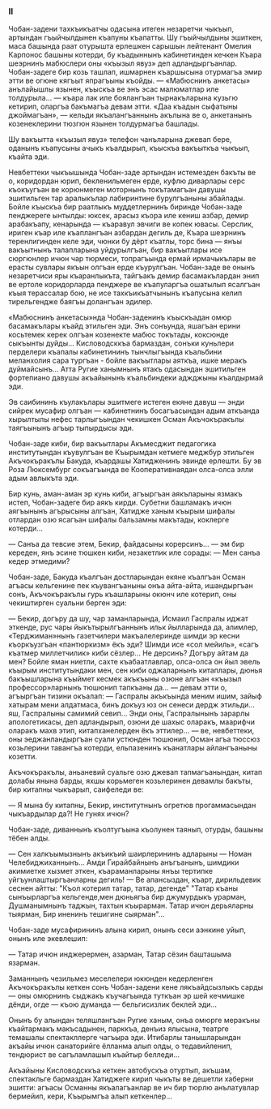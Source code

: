 ### II

Чобан-задени тахкъикъатчы одасына итеген незаретчи чыкъып, артындан гъыйчылдынен къапуны къапатты.
Шу гъыйчылдыны эшиткен, маса башында раат отурышта ерлешкен сарышын лейтенант Омелия Карпонос башыны котерди, бу къадыннынъ кабинетинден кечкен Къара шеэрнинъ мабюслери оны «къызыл явуз» деп адландыргъанлар.
Чобан-задеге бир козь ташлап, ишмарнен къаршысына отурмагъа эмир этти ве огюне кягъыт япрагъыны къойды.
— «Мабюснинъ анкетасы» анълайышлы язынен, къыскъа ве энъ эсас малюматлар иле толдурыла… — къара лак иле боялангъан тырнакъларына кузьгю кетирип, оларгъа бакъмагъа девам этти.
«Даа къадын сыфатыны джоймагъан», — кельди якъалангъаннынъ акълына ве о, анкетанынъ козенеклерини тюзгюн язынен толдурмагъа башлады.

Шу вакъытта «къызыл явуз» телефон чанъларына джевап бере, оданынъ къапусыны ачыкъ къалдырып, къыскъа вакъыткъа чыкъып, къайта эди.

Невбеттеки чыкъышында Чобан-заде артындан истемезден бакъты ве о, коридордан юрип, бекленильмеген ерде, куфлю диварлары серс къокъугъан ве корюнмеген моторнынъ токътамагъан давушы эшитильген тар аралыкълар лабиринтине бурулгъаныны абайлады.
Бойле къыскъа бир раатлыкъ муддетлернинъ биринде Чобан-заде пенджереге ынтылды: юксек, арасыз къора иле кениш азбар, демир арабакъапу, кенарында — къаравул эвчиги ве копек ювасы.
Серслик, ириген къар иле къаплангъан азбардан дегиль де, Къара шеэрнинъ теренлигинден келе эди, чюнки бу дёрт къатлы, торс бина — янъы вакъытнынъ талапларына уйдурылгъан, бир вакъытлары исе сюргюнлер ичюн чар тюрмеси, топрагъында ермай ирмачыкълары ве ерасты сувлары якъын олгъан ерде къурулгъан.
Чобан-заде ве онынъ незаретчиси яры къаранлыкъта, тайгъакъ демир басамакълардан энип ве ертоле коридорларда пенджере ве къапуларгъа ошатылып ясалгъан къыя терассалар бою, не исе тахкъикъатчынынъ къапусына келип тирельгендже баягъы долангъан эдилер.

«Мабюснинъ анкетасы»нда Чобан-заденинъ къыскъадан омюр басамакълары къайд этильген эди.
Энъ сонъунда, яшагъан ерини косьтемек керек олгъан козенекте мабюс токътады, коксюнде сыкъынты дуйды...
Кисловодсккъа бармаздан, сонъки куньлери перделери къапалы кабинетининъ тынчлыгъында къальбини меланхолия сара тургъан - бойле вакъытлары аяткъа, ишке меракъ дуймайсынъ…
Атта Ругие ханымнынъ ятакъ одасындан эшитильген фортепиано давушы акъайынынъ къальбиндеки аджджыны къалдырмай эди.

Эв саибининъ къулакълары эшитмеге истеген екяне давуш — энди сийрек мусафир олгъан — кабинетнинъ босагъасындан адым аткъанда хырылтылы нефес тарлыгъындан чекишкен Осман Акъчокъракълы таягъынынъ агъыр тыпырдысы эди.

Чобан-заде киби, бир вакъытлары Акъмесджит педагогика институтындан къувулгъан ве Къырымдан кетмеге меджбур этильген Акъчокъракълы Бакуда, къардашы Хатидженинъ эвинде ерлешти.
Бу эв Роза Люксембург сокъагъында ве Кооперативнаядан олса-олса элли адым авлыкъта эди.

Бир кунь, аман-аман эр кунь киби, агъыргъан аякъларыны язмакъ истеп, Чобан-задеге бир аякъ кирди.
Субетни башламакъ ичюн аягъынынъ агърысыны алгъан, Хатидже ханым къырым шифалы отлардан озю ясагъан шифалы бальзамны макътады, коклерге котерди…

— Санъа да тевсие этем, Бекир, файдасыны корерсинъ… — эм бир кереден, янъ эсине тюшкен киби, незакетлик иле сорады: — Мен санъа кедер этмедими?

Чобан-заде, Бакуда къалгъан достларындан екяне къалгъан Осман агъасы кельгенине пек къувангъаныны онъа айта-айта, ишандыргъан сонъ, Акъчокъракълы гурь къашларыны окюнч иле котерип, оны чекиштирген суальни берген эди:

— Бекир, догъру да шу, чар заманларында, Исмаил Гаспралы иджат эткенде, рус чары йыкътырылгъаннынъ ильк йылларында да, алимлер, «Терджиман»нынъ газетчилери макъалелеринде шимди эр кесни къоркъузгъан «пантюркизм» ёкъ эди?
Шимди исе «сол мейиль», «сагъ къатмер миллетчилик» киби сёзлер...
Не дерсинъ?
Догъру айтам да мен?
Бойле яман ниетли, сахте къабаатлавлар, олса-олса он йыл эвель къырым институтындаки мен, сен киби оджаларнынъ китаплары, дюнья бакъышларына къыймет кесмек акъкъыны озюне алгъан «къызыл профессор»ларнынъ тюшюнип тапкъаны да… — девам этти о, агъыргъан тизини окъалап: — Гаспралы акъкъында меним ишим, зайыф хатырам мени алдатмаса, бинъ докъуз юз он сенеси дердж этильди… яш, Гаспралыны самимий севип…
Энди оны, Гаспралынынъ зарарлы апологетикасы, деп адландырып, озюни де шахыс оларакъ, маарифчи оларакъ махв этип, китапханелерден ёкъ эттилер… — ве, невбеттеки, оны эеджанландыргъан суали устюнден тюшюнип, Осман агъа тюссюз козьлерини тавангъа котерди, ельпазенинъ къанатлары айлангъаныны козетти.

Акъчокъракълы, аньаневий суальге озю джевап тапмагъанындан, китап долабы янына барды, яхшы корьмеген козьлеринен девамлы бакъты, бир китапны чыкъарып, саифеледи ве:

— Я мына бу китапны, Бекир, институтнынъ огретюв прогаммасындан чыкъардылар да?!
Не гунях ичюн?

Чобан-заде, диваннынъ къолтугъына къолунен таянып, отурды, башыны тёбен алды.

— Сен халкъымызнынъ акъикъий шаирлерининъ адларыны — Номан Челебиджиханнынъ…
Амди Гирайбайнынъ анъгъанынъ, шимдики акимиетке хызмет эткен, къараманларыны янъы тертипке уйгъунлаштыргъанларны дегиль! — Ве апансыздан, къарт, дирильдевик сеснен айтты: "Къол котерип татар, татар, дегенде"
"Татар къаны сынъырларгъа кельгенде,мен дюньягъа бир джумурдыкъ урарман,
Душманымнынъ таджын, тахтын къырарман.
Татар ичюн дерьяларны тыярман,
Бир иненинъ тешигине сыярман"...

Чобан-заде мусафирининъ алына кирип, онынъ сеси аэнкине уйып, онынъ иле экевлешип:

— Татар ичюн инджерермен, азарман, 
Татар сёзин башташыма язарман.

Заманнынъ чезильмез меселелери юкюнден кедерленген Акъчокъракълы кеткен сонъ Чобан-задени кене лякъайдсызлыкъ сарды — оны омюрнинъ сыджакъ къучагъында туткъан эр шей кечмишке дёнди, огде — къою думанда — бельгисизлик беклей эди…

Онынъ бу алындан теляшлангъан Ругие ханым, онъа омюрге меракъны къайтармакъ макъсадынен, парккъа, денъиз ялысына, театрге темашалы спектакллерге чагъыра эди.
Итибарлы танышларындан акъайы ичюн санаторийге ёлланма алып олды, о тедавийленип, тендюрист ве сагъламлашып къайтыр белледи…

Акъайыны Кисловодсккъа кеткен автобускъа отуртып, акъшам, спектакльге бармаздан Хатиджеге кирип чыкъты ве дешетли хаберни эшитти: агъасы Османны якъалагъанлар ве ич бир тюрлю анълатувлар бермейип, кери, Къырымгъа алып кеткенлер…
